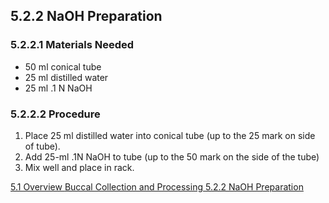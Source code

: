 ## 5.2.2 NaOH Preparation

### 5.2.2.1 Materials Needed

* 50 ml conical tube
* 25 ml distilled water
* 25 ml .1 N NaOH

### 5.2.2.2 Procedure

1.  Place 25 ml distilled water into conical tube (up to the 25 mark on side of tube).
2.  Add 25-ml .1N NaOH to tube (up to the 50 mark on the side of the tube)
3.  Mix well and place in rack.


<div class="center">
<div class="btn-group">
  <a href=":pages_path:/manuals/buccal-collection-processing/5-01-overview.md" class="btn btn-default">
    <span class="glyphicon glyphicon-chevron-left"></span>
    5.1 Overview
  </a>

  <a href=":pages_path:/manuals/buccal-collection-processing" class="btn btn-default">
    <span class="glyphicon glyphicon-chevron-up"></span>
    Buccal Collection and Processing
  </a>

  <a href=":pages_path:/manuals/buccal-collection-processing/5-02-02-naoh-preparation.md" class="btn btn-success">
    5.2.2 NaOH Preparation
    <span class="glyphicon glyphicon-chevron-right"></span>
  </a>
</div>
</div>

